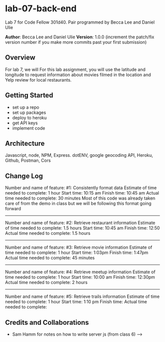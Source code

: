 # lab-07-back-end
Lab 7 for Code Fellow 301d40. Pair programmed by Becca Lee and Daniel Ulie

**Author**: Becca Lee and Daniel Ulie
**Version**: 1.0.0 (increment the patch/fix version number if you make more commits past your first submission)

## Overview
For lab 7, we will For this lab assignment, you will use the latitude and longitude to request information about movies filmed in the location and Yelp review for local restaurants.

## Getting Started
- set up a repo
- set up packages
- deploy to heroku
- get API keys
- implement code


## Architecture
Javascript, node, NPM, Express. dotENV, google geocoding API, Heroku, Github, Postman, Cors



## Change Log

Number and name of feature: #1: Consistently format data
Estimate of time needed to complete: 1 hour
Start time: 10:15 am
Finish time: 10:45 am
Actual time needed to complete: 30 minutes
Most of this code was already taken care of from the demo in class but we will be following this format going forward

------------
Number and name of feature: #2: Retrieve restaurant information
Estimate of time needed to complete: 1.5 hours
Start time: 10:45 am
Finish time: 12:50
Actual time needed to complete: 1.5 hours 

------------

Number and name of feature:  #3: Retrieve movie information
Estimate of time needed to complete: 1 hour
Start time: 1:03pm
Finish time: 1:47pm
Actual time needed to complete: 45 minutes

------------

Number and name of feature:  #4: Retrieve meetup information
Estimate of time needed to complete: 1 hour
Start time: 10:00 am
Finish time: 12:30pm
Actual time needed to complete: 2 hours 

------------

Number and name of feature:  #5: Retrieve trails information
Estimate of time needed to complete: 1 hour
Start time: 1:10 pm
Finish time: 
Actual time needed to complete: 



## Credits and Collaborations
- Sam Hamm for notes on how to write server js (from class 6)
-->

